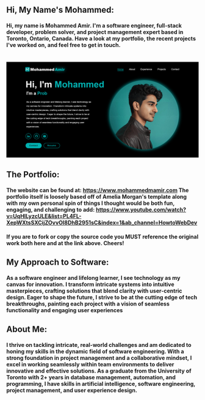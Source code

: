 ## Hi, My Name's Mohammed:
#### Hi, my name is Mohammed Amir. I'm a software engineer, full-stack developer, problem solver, and project management expert based in Toronto, Ontario, Canada. Have a look at my portfolio, the recent projects I've worked on, and feel free to get in touch.
&nbsp;
![A preview of the website](static/images/snapshot.png)

## The Portfolio:
#### The website can be found at: https://www.mohammedmamir.com The portfolio itself is loosely based off of Amelia Morgan's template along with my own personal spin of things I thought would be both fun, engaging, and challenging to add: https://www.youtube.com/watch?v=UqHILyzcULE&list=PL4FL-XepWXtsSXCijZOvvOI8DhB2951sC&index=1&ab_channel=HowtoWebDev

#### If you are to fork or copy the source code you MUST reference the original work both here and at the link above. Cheers!

## My Approach to Software:
#### As a software engineer and lifelong learner, I see technology as my canvas for innovation. I transform intricate systems into intuitive masterpieces, crafting solutions that blend clarity with user-centric design. Eager to  shape the future, I strive to be at the cutting edge of tech breakthroughs, painting each project with a vision of seamless functionality and engaging user experiences

## About Me:
#### I thrive on tackling intricate, real-world challenges and am dedicated to honing my skills in the dynamic field of software engineering. With a strong foundation in project management and a collaborative mindset, I excel in working seamlessly within team environments to deliver innovative and effective solutions. As a graduate from the University of Toronto with 2+ years in database management, automation, and programming, I have skills in artificial intelligence, software engineering, project management, and user experience design.
